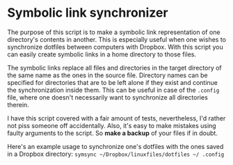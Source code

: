 Symbolic link synchronizer
==========================

The purpose of this script is to make a symbolic link representation of one directory's contents in another. This is especially useful when one wishes to synchronize dotfiles between computers with Dropbox. With this script you can easily create symbolic links in a home directory to those files. 

The symbolic links replace all files and directories in the target directory of the same name as the ones in the source file. Directory names can be specified for directories that are to be left alone if they exist and continue the synchronization inside them. This can be useful in case of the `.config` file, where one doesn't necessarily want to synchronize all directories therein.

I have this script covered with a fair amount of tests, nevertheless, I'd rather not piss someone off accidentally. Also, it's easy to make mistakes using faulty arguments to the script. So __make a backup__ of your files if in doubt.

Here's an example usage to synchronize one's dotfiles with the ones saved in a Dropbox directory:
`symsync ~/Dropbox/linuxfiles/dotfiles ~/ .config`


